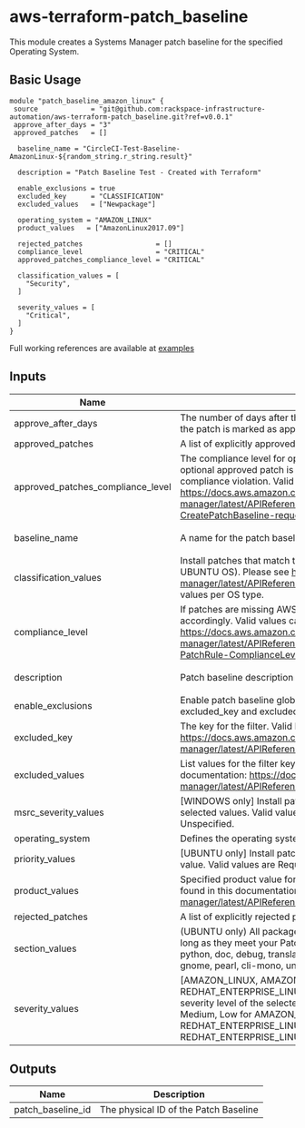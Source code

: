 # aws-terraform-patch_baseline

This module creates a Systems Manager patch baseline for the specified Operating System.

## Basic Usage

```
module "patch_baseline_amazon_linux" {
 source             = "git@github.com:rackspace-infrastructure-automation/aws-terraform-patch_baseline.git?ref=v0.0.1"
 approve_after_days = "3"
 approved_patches   = []

  baseline_name = "CircleCI-Test-Baseline-AmazonLinux-${random_string.r_string.result}"

  description = "Patch Baseline Test - Created with Terraform"

  enable_exclusions = true
  excluded_key      = "CLASSIFICATION"
  excluded_values   = ["Newpackage"]

  operating_system = "AMAZON_LINUX"
  product_values   = ["AmazonLinux2017.09"]

  rejected_patches                  = []
  compliance_level                  = "CRITICAL"
  approved_patches_compliance_level = "CRITICAL"

  classification_values = [
    "Security",
  ]

  severity_values = [
    "Critical",
  ]
}
```

Full working references are available at [examples](examples)

## Inputs

| Name | Description | Type | Default | Required |
|------|-------------|:----:|:-----:|:-----:|
| approve\_after\_days | The number of days after the release date of each patch matched by the rule the patch is marked as approved in the patch baseline. Max value 100. | string | `"3"` | no |
| approved\_patches | A list of explicitly approved patches for the baseline. | list | `<list>` | no |
| approved\_patches\_compliance\_level | The compliance level for optional approved patches. This means that if an optional approved patch is reported as missing, this is the severity of the compliance violation. Valid Values can be found here: https://docs.aws.amazon.com/systems-manager/latest/APIReference/API_CreatePatchBaseline.html#systemsmanager-CreatePatchBaseline-request-ApprovedPatchesComplianceLevel | string | `"CRITICAL"` | no |
| baseline\_name | A name for the patch baseline | string | `"Custom-Patch-Baseline"` | no |
| classification\_values | Install patches that match the selected CLASSIFICATION (applies to NON-UBUNTU OS). Please see https://docs.aws.amazon.com/systems-manager/latest/APIReference/API_PatchFilter.html for valid CLASSIFICATION values per OS type. | list | `<list>` | no |
| compliance\_level | If patches are missing AWS will consider this a ______ problem, and alert accordingly. Valid values can be found here: https://docs.aws.amazon.com/systems-manager/latest/APIReference/API_PatchRule.html#systemsmanager-Type-PatchRule-ComplianceLevel | string | `"CRITICAL"` | no |
| description | Patch baseline description | string | `"Created with Terraform"` | no |
| enable\_exclusions | Enable patch baseline global patch filters (exclusions). If set to true, excluded_key and excluded_values must be set. | string | `"false"` | no |
| excluded\_key | The key for the filter. Valid keys per OS can be found in this documentation: https://docs.aws.amazon.com/systems-manager/latest/APIReference/API_PatchFilter.html | string | `""` | no |
| excluded\_values | List values for the filter key. Valid values per exclusion key can be found in this documentation: https://docs.aws.amazon.com/systems-manager/latest/APIReference/API_PatchFilter.html | list | `<list>` | no |
| msrc\_severity\_values | [WINDOWS only] Install patches that match the selected severity level of the selected values. Valid values are: Critical, Important, Moderate, Low, Unspecified. | list | `<list>` | no |
| operating\_system | Defines the operating system the patch baseline applies to. | string | `""` | no |
| priority\_values | [UBUNTU only] Install patches that match the priority level of the selected value. Valid values are Required, Important, Standard, Optional, Extra. | list | `<list>` | no |
| product\_values | Specified product value for the specified OS. Valid lists per OS type can be found in this documentation: https://docs.aws.amazon.com/systems-manager/latest/APIReference/API_PatchFilter.html | list | n/a | yes |
| rejected\_patches | A list of explicitly rejected patches for the baseline. | list | `<list>` | no |
| section\_values | (UBUNTU only) All packages for the selected package group will be installed as long as they meet your Patch Priority Value. Valid values are All, libs, libdevel, python, doc, debug, translations, devel, admin, oldlibs, text, utils, net, web, gnome, pearl, cli-mono, universe/net, x11, universe/utils, universe/python | list | `<list>` | no |
| severity\_values | [AMAZON_LINUX, AMAZON_LINUX2, CENTOS, and REDHAT_ENTERPRISE_LINUX only] Install patches that match the selected severity level of the selected values. Valid values are: Critical, Important, Medium, Low for AMAZON_LINUX, AMAZON_LINUX2, CENTOS, and REDHAT_ENTERPRISE_LINUX. None is also a valid value for CENTOS, and REDHAT_ENTERPRISE_LINUX only | list | `<list>` | no |

## Outputs

| Name | Description |
|------|-------------|
| patch\_baseline\_id | The physical ID of the Patch Baseline |

